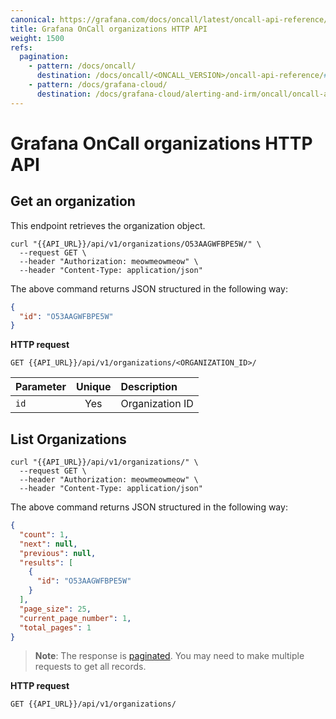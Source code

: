 ```yaml
---
canonical: https://grafana.com/docs/oncall/latest/oncall-api-reference/organizations/
title: Grafana OnCall organizations HTTP API
weight: 1500
refs:
  pagination:
    - pattern: /docs/oncall/
      destination: /docs/oncall/<ONCALL_VERSION>/oncall-api-reference/#pagination
    - pattern: /docs/grafana-cloud/
      destination: /docs/grafana-cloud/alerting-and-irm/oncall/oncall-api-reference/#pagination
---
```


# Grafana OnCall organizations HTTP API

## Get an organization

This endpoint retrieves the organization object.

```shell
curl "{{API_URL}}/api/v1/organizations/O53AAGWFBPE5W/" \
  --request GET \
  --header "Authorization: meowmeowmeow" \
  --header "Content-Type: application/json"
````

The above command returns JSON structured in the following way:

```json
{
  "id": "O53AAGWFBPE5W"
}
```

**HTTP request**

`GET {{API_URL}}/api/v1/organizations/<ORGANIZATION_ID>/`

| Parameter  | Unique  | Description                                                        |
| ---------- | :-----: | :----------------------------------------------------------------- |
| `id`       | Yes | Organization ID                                                            |

## List Organizations

```shell
curl "{{API_URL}}/api/v1/organizations/" \
  --request GET \
  --header "Authorization: meowmeowmeow" \
  --header "Content-Type: application/json"
```

The above command returns JSON structured in the following way:

```json
{
  "count": 1,
  "next": null,
  "previous": null,
  "results": [
    {
      "id": "O53AAGWFBPE5W"
    }
  ],
  "page_size": 25,
  "current_page_number": 1,
  "total_pages": 1
}
```

> **Note**: The response is [paginated](ref:pagination). You may need to make multiple requests to get all records.

**HTTP request**

`GET {{API_URL}}/api/v1/organizations/`
